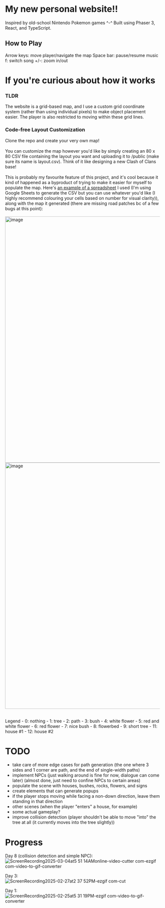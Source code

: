# My new personal website!!

Inspired by old-school Nintendo Pokemon games ^-^ Built using Phaser 3, React, and TypeScript.

## How to Play
Arrow keys: move player/navigate the map
Space bar: pause/resume music
f: switch song
+/-: zoom in/out

# If you're curious about how it works
### TLDR 
The website is a grid-based map, and I use a custom grid coordinate system (rather than using individual pixels) to make object placement easier. The player is also restricted to moving within these grid lines. 
### Code-free Layout Customization
Clone the repo and create your very own map!
<br> <br>
You can customize the map however you'd like by simply creating an 80 x 80 CSV file containing the layout you want and uploading it to /public (make sure its name is layout.csv). Think of it like designing a new Clash of Clans base! 
<br><br>
This is probably my favourite feature of this project, and it's cool because it kind of happened as a byproduct of trying to make it easier for myself to populate the map. Here's [an example of a spreadsheet](https://docs.google.com/spreadsheets/d/1CKZPGgkdf-Rzxx7nUUlGDda6GQvsGRF21Jx-axcMvm8/edit?usp=sharing) I used (I'm using Google Sheets to generate the CSV but you can use whatever you'd like (I highly recommend colouring your cells based on number for visual clarity)), along with the map it generated (there are missing road patches bc of a few bugs at this point):
<br> <br>
<img width="800" alt="image" src="https://github.com/user-attachments/assets/64bbd400-2786-47ca-b726-78281ca6ed66" />
<img width="800" alt="image" src="https://github.com/user-attachments/assets/8c88ab7f-94dc-4a2c-b64d-1329596811d4" />

<br>
Legend
- 0: nothing
- 1: tree
- 2: path
- 3: bush
- 4: white flower
- 5: red and white flower
- 6: red flower
- 7: nice bush
- 8: flowerbed
- 9: short tree
- 11: house #1
- 12: house #2

<br>


# TODO
- take care of more edge cases for path generation (the one where 3 sides and 1 corner are path, and the end of single-width paths)
- implement NPCs (just walking around is fine for now, dialogue can come later) (almost done, just need to confine NPCs to certain areas)
- populate the scene with houses, bushes, rocks, flowers, and signs
- create elements that can generate popups
- if the player stops moving while facing a non-down direction, leave them standing in that direction
- other scenes (when the player "enters" a house, for example)
- some actual gameplay?
- improve collision detection (player shouldn't be able to move "into" the tree at all (it currently moves into the tree slightly))

# Progress
Day 8 (collision detection and simple NPC):
<br>
![ScreenRecording2025-03-04at5 51 14AMonline-video-cutter com-ezgif com-video-to-gif-converter](https://github.com/user-attachments/assets/e6ff77d3-fdb2-491b-940a-b97452f701d3)

Day 3:
<br>
![ScreenRecording2025-02-27at2 37 52PM-ezgif com-cut](https://github.com/user-attachments/assets/dec4d111-4e43-441e-b609-a9653a531585)

Day 1: 
<br>
![ScreenRecording2025-02-25at5 31 19PM-ezgif com-video-to-gif-converter](https://github.com/user-attachments/assets/79112ada-1f6d-4cc7-9291-074c71cdfc18)


